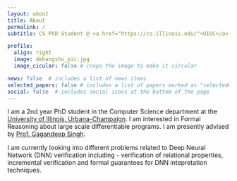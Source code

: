 ```yaml
---
layout: about
title: About
permalink: /
subtitle: CS PhD Student @ <a href="https://cs.illinois.edu/">UIUC</a>

profile:
  align: right
  image: debangshu_pic.jpg
  image_cicular: false # crops the image to make it circular

news: false  # includes a list of news items
selected_papers: false # includes a list of papers marked as "selected={true}"
social: false  # includes social icons at the bottom of the page
---
```


I am a 2nd year PhD student in the Computer Science department at the [University of Illinois, Urbana-Champaign](https://cs.illinois.edu/). I am interested in Formal Reasoning about large scale differentiable programs. I am presently advised by [Prof. Gagandeep Singh](https://ggndpsngh.github.io/). 

I am currently looking into different problems related to Deep Neural Network (DNN) verification including - verification of relational properties, incremental verification and formal guarantees for DNN intepretation techniques.  